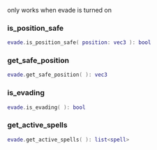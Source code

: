only works when evade is turned on

### is_position_safe

```lua
evade.is_position_safe( position: vec3 ): bool
```

### get_safe_position

```lua
evade.get_safe_position( ): vec3
```

### is_evading

```lua
evade.is_evading( ): bool
```

### get_active_spells

```lua
evade.get_active_spells( ): list<spell>
```